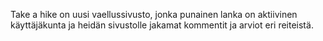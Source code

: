 Take a hike on uusi vaellussivusto, jonka punainen lanka on aktiivinen käyttäjäkunta ja heidän sivustolle jakamat kommentit ja arviot eri reiteistä.
